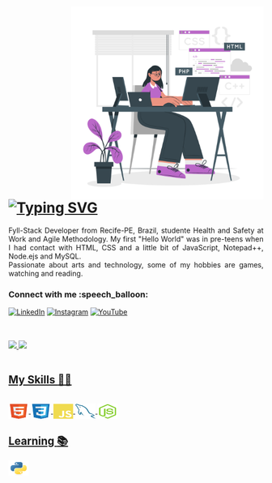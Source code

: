 <img align="right" alt="Developer vector created by storyset - www.freepik.com" height="380" src="https://github.com/giovannacaique/giovannacaique/blob/7bb4a9ac29cef6ac6f23a668b943f90d9f3e1e2f/Programming-cuate.png">

<h1>
    <a href="https://git.io/typing-svg"><img src="https://readme-typing-svg.herokuapp.com?font=Fira+Code&pause=1000&color=993399&center=falso&vCenter=falso&repeat=verdadeiro&random=falso&width=435&lines=Giovanna+Caique+%F0%9F%91%A9%E2%80%8D%F0%9F%8E%93;A+beginner+in+programming+%F0%9F%91%A9%E2%80%8D%F0%9F%92%BB" alt="Typing SVG" /></a>
</h1>

<p align="justify">Fyll-Stack Developer from Recife-PE, Brazil, studente Health and Safety at Work and Agile Methodology. My first "Hello World" was in pre-teens when I had contact with HTML, CSS and a little bit of JavaScript, Notepad++, Node.ejs and MySQL. 
<br>
Passionate about arts and technology, some of my hobbies are games, watching and reading.
</p>

<h3 align="left">Connect with me :speech_balloon:</h3>

[![LinkedIn](https://img.shields.io/badge/-LinkedIn-000?style=for-the-badge&logo=linkedin&logoColor=FF00F6&color:FFF)](https://www.linkedin.com/in/giovanna-c-2ab3a792)
[![Instagram](https://img.shields.io/badge/-Instagram-000?style=for-the-badge&logo=instagram&logoColor=FF00F6&color:FFF)](https://www.instagram.com/giovannacaique/)
[![YouTube](https://img.shields.io/badge/-Gmail-000?style=for-the-badge&logo=gmail&logoColor=FF00F6&color:FFF)](https:mailto:giovannadcaique@gmail.com)

<br>

<img width="8000em" src="https://camo.githubusercontent.com/82291b0fe831bfc6781e07fc5090cbd0a8b912bb8b8d4fec0696c881834f81ac/68747470733a2f2f70726f626f742e6d656469612f394575424971676170492e676966" width="350" height="1">
<div>
   <a href="https://github.com/giovannacaique">
   <img height="180em" src="https://github-readme-stats.vercel.app/api?username=giovannacaique&title=true&show_icons=true&include_all_commits=false&count_private=true&line_height=25&hide=issues&bg_color=000&title_color=FF00F6&text_color=FFF&border_radius=3&border_color=36123c&icon_color=FF00F6&theme=jolly"/>
      
   <img height="180em" src="https://github-readme-stats.vercel.app/api/top-langs/?username=giovannacaique&title=true&show_icons=true&include_all_commits=false&count_private=true&line_height=25&hide=issues&bg_color=000&title_color=FF00F6&text_color=FFF&border_radius=3&border_color=36123c&icon_color=FF00F6&theme=jolly"/>
</div>
<img width="8000em" src="https://camo.githubusercontent.com/82291b0fe831bfc6781e07fc5090cbd0a8b912bb8b8d4fec0696c881834f81ac/68747470733a2f2f70726f626f742e6d656469612f394575424971676170492e676966" width="350" height="1">

## My Skills  :woman_technologist:

<div style="display: inline_block"><br>
  <img align="center" alt="HTML" height="30" width="40" src="https://raw.githubusercontent.com/devicons/devicon/master/icons/html5/html5-original.svg">
  <img align="center" alt="CSS" height="30" width="40" src="https://raw.githubusercontent.com/devicons/devicon/master/icons/css3/css3-original.svg">
  <img align="center" alt="Js" height="30" width="40" src="https://raw.githubusercontent.com/devicons/devicon/master/icons/javascript/javascript-plain.svg">
  <img align="center" alt="MySQL" height="30" width="40" src="https://raw.githubusercontent.com/devicons/devicon/master/icons/mysql/mysql-original.svg">
   <img align="center" alt="MySQL" height="30" width="40" src="https://raw.githubusercontent.com/devicons/devicon/master/icons/nodejs/nodejs-original.svg">
</div>

## Learning :books:
<img align="center" alt="HTML" height="30" width="40" src="https://raw.githubusercontent.com/devicons/devicon/master/icons/python/python-original.svg">
 

